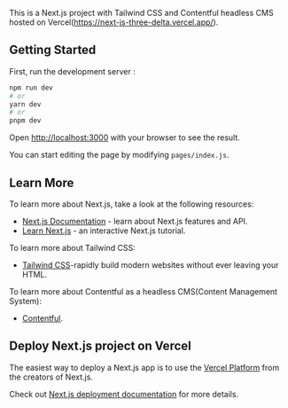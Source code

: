 This is a Next.js project with Tailwind CSS and Contentful headless CMS hosted on Vercel(https://next-js-three-delta.vercel.app/).

## Getting Started

First, run the development server :

```bash
npm run dev
# or
yarn dev
# or
pnpm dev
```

Open [http://localhost:3000](http://localhost:3000) with your browser to see the result.

You can start editing the page by modifying `pages/index.js`. 

## Learn More

To learn more about Next.js, take a look at the following resources:

- [Next.js Documentation](https://nextjs.org/docs) - learn about Next.js features and API.
- [Learn Next.js](https://nextjs.org/learn) - an interactive Next.js tutorial.

To learn more about Tailwind CSS:
- [Tailwind CSS](https://tailwindcss.com/)-rapidly build modern websites without ever leaving your HTML.

To learn more about Contentful as a headless CMS(Content Management System):
- [Contentful](https://www.contentful.com/).

## Deploy Next.js project on Vercel

The easiest way to deploy a Next.js app is to use the [Vercel Platform](https://vercel.com/new?utm_medium=default-template&filter=next.js&utm_source=create-next-app&utm_campaign=create-next-app-readme) from the creators of Next.js.

Check out [Next.js deployment documentation](https://nextjs.org/docs/deployment) for more details.

